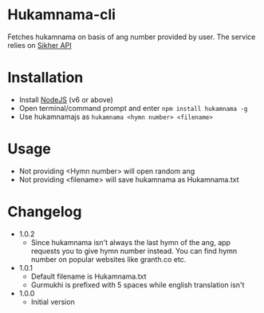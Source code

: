 # Hukamnama-cli
Fetches hukamnama on basis of ang number provided by user. The service relies on [Sikher API](http://api.sikher.com)

# Installation

* Install [NodeJS](http://nodejs.org/) (v6 or above)
* Open terminal/command prompt and enter `npm install hukamnama -g`
* Use hukamnamajs as `hukamnama <hymn number> <filename>`

# Usage

* Not providing &lt;Hymn number&gt; will open random ang
* Not providing &lt;filename&gt; will save hukamnama as Hukamnama.txt

# Changelog

* 1.0.2
  * Since hukamnama isn't always the last hymn of the ang, app requests you to give hymn number instead. You can find hymn number on popular websites like granth.co etc.
* 1.0.1
  * Default filename is Hukamnama.txt
  * Gurmukhi is prefixed with 5 spaces while english translation isn't
* 1.0.0
  * Initial version
